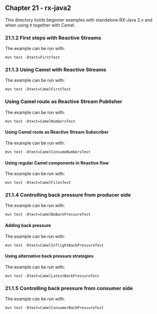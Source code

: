 Chapter 21 - rx-java2
---------------------

This directory holds beginner examples with standalone RX-Java 2.x
and when using it together with Camel.

### 21.1.2 First steps with Reactive Streams

The example can be run with:

    mvn test -Dtest=FirstTest

### 21.1.3 Using Camel with Reactive Streams

The example can be run with:

    mvn test -Dtest=CamelFirstTest

### Using Camel route as Reactive Stream Publisher

The example can be run with:

    mvn test -Dtest=CamelNumbersTest
    
#### Using Camel route as Reactive Stream Subscriber

The example can be run with:

    mvn test -Dtest=CamelConsumeNumbersTest
    
#### Using regular Camel components in Reactive flow

The example can be run with:

    mvn test -Dtest=CamelFilesTest
    
### 21.1.4 Controlling back pressure from producer side
    
The example can be run with:

    mvn test -Dtest=CamelNoBackPressureTest
        
#### Adding back pressure

The example can be run with:

    mvn test -Dtest=CamelInflightBackPressureTest
            
#### Using alternative back pressure strategies
            
The example can be run with:

    mvn test -Dtest=CamelLatestBackPressureTest
                
### 21.1.5 Controlling back pressure from consumer side
                
The example can be run with:

    mvn test -Dtest=CamelConsumerBackPressureTest                